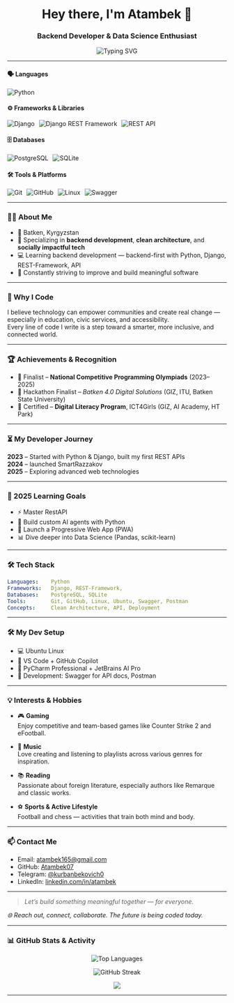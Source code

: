 <h1 align="center">Hey there, I'm Atambek 👋</h1>
<h3 align="center">Backend Developer & Data Science Enthusiast</h3>

<p align="center">
  <img src="https://readme-typing-svg.demolab.com?font=Fira+Code&pause=1000&color=00F796&center=true&vCenter=true&width=435&lines=Backend+Developer;AI+in+Education+Enthusiast;Smart+City+Builder;Learning+Fast+%26+Dreaming+Big" alt="Typing SVG" />
</p>

---

#### 🗣️ Languages
<div style="display:flex; flex-wrap: wrap; gap: 10px;">
  <img src="https://img.shields.io/badge/-Python-3776AB?style=flat&logo=python&logoColor=white" alt="Python" />
</div>

#### ⚙️ Frameworks & Libraries
<div style="display:flex; flex-wrap: wrap; gap: 10px;">
  <img src="https://img.shields.io/badge/-Django-092E20?style=flat&logo=django&logoColor=white" alt="Django" />
  <img src="https://img.shields.io/badge/-Django%20REST%20Framework-ff1709?style=flat&logo=django&logoColor=white" alt="Django REST Framework" />
  <img src="https://img.shields.io/badge/-REST%20API-02569B?style=flat&logo=api&logoColor=white" alt="REST API" />
</div>


#### 🗄️ Databases
<div style="display:flex; flex-wrap: wrap; gap: 10px;">
  <img src="https://img.shields.io/badge/-PostgreSQL-4169E1?style=flat&logo=postgresql&logoColor=white" alt="PostgreSQL" />
  <img src="https://img.shields.io/badge/-SQLite-003B57?style=flat&logo=sqlite&logoColor=white" alt="SQLite" />
</div>

#### 🛠️ Tools & Platforms
<div style="display:flex; flex-wrap: wrap; gap: 10px;">
  <img src="https://img.shields.io/badge/-Git-F05032?style=flat&logo=git&logoColor=white" alt="Git" />
  <img src="https://img.shields.io/badge/-GitHub-181717?style=flat&logo=github&logoColor=white" alt="GitHub" />
  <img src="https://img.shields.io/badge/-Linux-FCC624?style=flat&logo=linux&logoColor=black" alt="Linux" />
  <img src="https://img.shields.io/badge/-Swagger-85EA2D?style=flat&logo=swagger&logoColor=black" alt="Swagger" />
</div>



---

### 👨‍💻 About Me
- 📍 Batken, Kyrgyzstan
- 🔧 Specializing in **backend development**, **clean architecture**, and **socially impactful tech**
- 💻 Learning backend development — backend-first with Python, Django, REST-Framework, API
- 🚀 Constantly striving to improve and build meaningful software

---

### 🌱 Why I Code
I believe technology can empower communities and create real change — especially in education, civic services, and accessibility.  
Every line of code I write is a step toward a smarter, more inclusive, and connected world.

---

### 🏆 Achievements & Recognition

- 🥈 Finalist – **National Competitive Programming Olympiads** (2023–2025)
- 🥉 Hackathon Finalist – *Batken 4.0 Digital Solutions* (GIZ, ITU, Batken State University)
- 📜 Certified – **Digital Literacy Program**, ICT4Girls (GIZ, AI Academy, HT Park)

---

### ⏳ My Developer Journey

**2023** – Started with Python & Django, built my first REST APIs  
**2024** – launched SmartRazzakov  
**2025** – Exploring advanced web technologies

---

### 🎯 2025 Learning Goals

- ⚡ Master RestAPI 
- 🧠 Build custom AI agents with Python
- 📱 Launch a Progressive Web App (PWA)
- 📊 Dive deeper into Data Science (Pandas, scikit-learn)

---

### 🛠️ Tech Stack

```yaml
Languages:    Python
Frameworks:   Django, REST-Framework, 
Databases:    PostgreSQL, SQLite
Tools:        Git, GitHub, Linux, Ubuntu, Swagger, Postman
Concepts:     Clean Architecture, API, Deployment
```
---

### 🛠 My Dev Setup
- 💻 Ubuntu Linux
- 📝 VS Code + GitHub Copilot
- 📱 PyCharm Professional + JetBrains AI Pro
- 🐳 Development: Swagger for API docs, Postman 

---

### 💡 Interests & Hobbies

- 🎮 **Gaming**  
  Enjoy competitive and team-based games like Counter Strike 2 and eFootball.

- 🎵 **Music**  
  Love creating and listening to playlists across various genres for inspiration.

- 📚 **Reading**  
  Passionate about foreign literature, especially authors like Remarque and classic works.

- ⚽ **Sports & Active Lifestyle**  
  Football and chess — activities that train both mind and body.

--- 

### 📫 Contact Me

- Email: atambek165@gmail.com  
- GitHub: [Atambek07](https://github.com/Atambek07)  
- Telegram: [@kurbanbekovich0](https://t.me/kurbanbekovich0)  
- LinkedIn: [linkedin.com/in/atambek](https://linkedin.com/in/atambek)

---

> *Let’s build something meaningful together — for everyone.*

*🌐 Reach out, connect, collaborate. The future is being coded today.*


---

### 📊 GitHub Stats & Activity


<p align="center">
  <img src="https://github-readme-stats.vercel.app/api/top-langs/?username=Atambek07&layout=compact&theme=radical" alt="Top Languages" />
</p>

<p align="center">
  <img src="https://github-readme-streak-stats.herokuapp.com/?user=Atambek07&theme=radical" alt="GitHub Streak" />
</p>

<p align="center">
  <img src="https://github-profile-trophy.vercel.app/?username=Atambek07&theme=radical&no-frame=true&no-bg=true&margin-w=4" />
</p>

---


